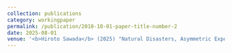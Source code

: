 ```yaml
---
collection: publications
category: workingpaper
permalink: /publication/2010-10-01-paper-title-number-2
date: 2025-08-01
venue: '<b>Hiroto Sawada</b> (2025) "Natural Disasters, Asymmetric Exposure, and War: Why Empirical Evidence on Climate Conflict Is Mixed." <a href="https://dx.doi.org/10.2139/ssrn.4946973">Link</a>'
---
```

